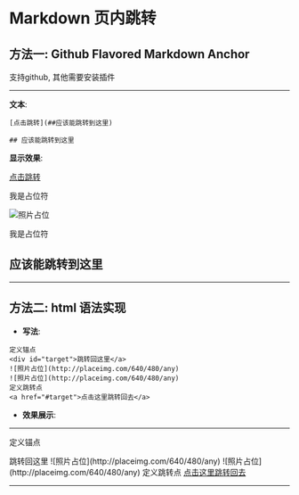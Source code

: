 # Markdown 页内跳转

## 方法一: Github Flavored Markdown Anchor
支持github, 其他需要安装插件

___
**文本**:
```
[点击跳转](##应该能跳转到这里)

## 应该能跳转到这里

```

**显示效果**:


[点击跳转](##应该能跳转到这里)

我是占位符

![照片占位](http://placeimg.com/640/480/any)

我是占位符

## 应该能跳转到这里

___

## 方法二: html 语法实现

- **写法**:  
```
定义锚点
<div id="target">跳转回这里</a>
![照片占位](http://placeimg.com/640/480/any)
![照片占位](http://placeimg.com/640/480/any)
定义跳转点
<a href="#target">点击这里跳转回去</a>
```

- **效果展示**:
---
定义锚点
<div id="target">跳转回这里</a>
![照片占位](http://placeimg.com/640/480/any)
![照片占位](http://placeimg.com/640/480/any)
定义跳转点
<a href="#target">点击这里跳转回去</a>

---